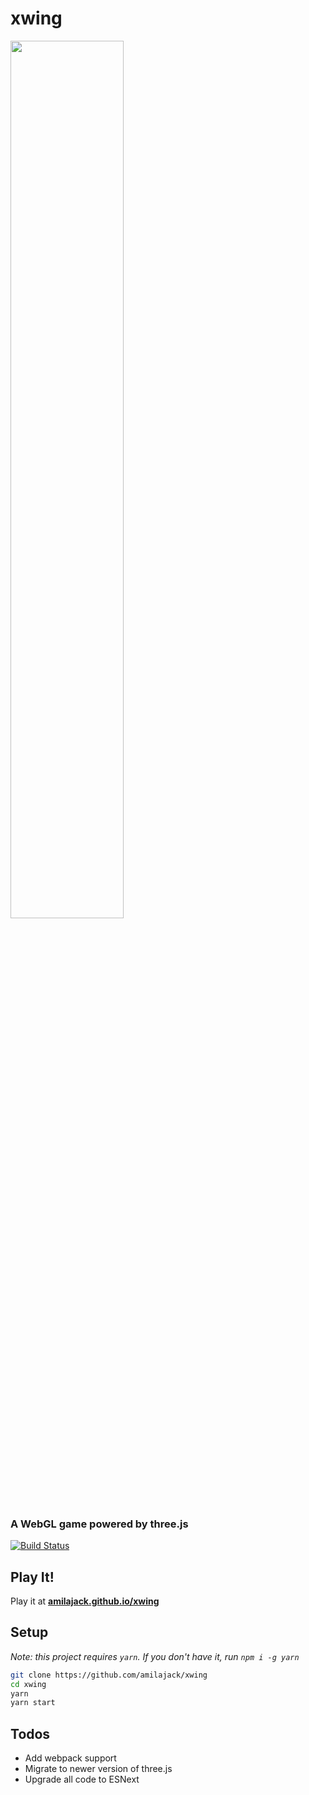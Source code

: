 xwing
=====

<a href="https://amilajack.github.io/xwing/"><img src="./img/demo.gif" width="60%"></a>

### A WebGL game powered by three.js

[![Build Status](https://travis-ci.com/amilajack/xwing.svg?branch=master)](https://travis-ci.com/amilajack/xwing)

## Play It!

Play it at **[amilajack.github.io/xwing](https://amilajack.github.io/xwing/)**

## Setup
*Note: this project requires `yarn`. If you don't have it, run `npm i -g yarn`*
```bash
git clone https://github.com/amilajack/xwing
cd xwing
yarn
yarn start
```

## Todos
* Add webpack support
* Migrate to newer version of three.js
* Upgrade all code to ESNext
